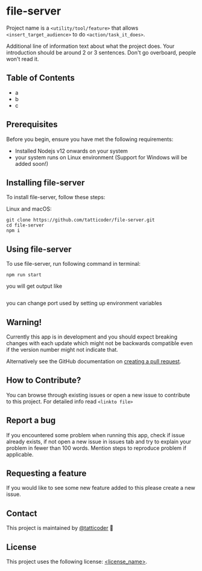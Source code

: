 # file-server

Project name is a `<utility/tool/feature>` that allows `<insert_target_audience>` to do `<action/task_it_does>`.

Additional line of information text about what the project does. Your introduction should be around 2 or 3 sentences. Don't go overboard, people won't read it.

## Table of Contents
- a
- b
- c

## Prerequisites

Before you begin, ensure you have met the following requirements:
* Installed Nodejs v12 onwards on your system
* your system runs on Linux environment (Support for Windows will be added soon!)

## Installing file-server

To install file-server, follow these steps:

Linux and macOS:
```
git clone https://github.com/tatticoder/file-server.git
cd file-server
npm i
```

## Using file-server

To use file-server, run following command in terminal:

```
npm run start
```
you will get output like
```
```
you can change port used by setting up environment variables


## Warning!
Currently this app is in development and you should expect breaking changes with each update which might not be backwards compatible even if the version number might not indicate that.

Alternatively see the GitHub documentation on [creating a pull request](https://help.github.com/en/github/collaborating-with-issues-and-pull-requests/creating-a-pull-request).

## How to Contribute?
You can browse through existing issues or open a new issue to contribute to this project. For detailed info read `<linkto file>`

## Report a bug
If you encountered some problem when running this app, check if issue already exists, if not open a new issue in issues tab and try to explain your problem in fewer than 100 words. Mention steps to reproduce problem if applicable. 

## Requesting a feature
If you would like to see some new feature added to this please create a new issue.

## Contact

This project is maintained by [@tatticoder](https://github.com/tatticoder) 🐛

## License
<!--- If you're not sure which open license to use see https://choosealicense.com/--->

This project uses the following license: [<license_name>](<link>).
